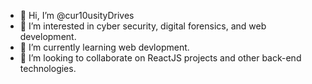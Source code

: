 - 👋 Hi, I’m @cur10usityDrives
- 👀 I’m interested in cyber security, digital forensics, and web development.
- 🌱 I’m currently learning web devlopment.
- 💞️ I’m looking to collaborate on ReactJS projects and other back-end technologies.

<!---
cur10usityDrives/cur10usityDrives is a ✨ special ✨ repository because its `README.md` (this file) appears on your GitHub profile.
You can click the Preview link to take a look at your changes.
--->
